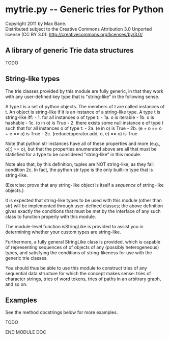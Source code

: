 mytrie.py -- Generic tries for Python
=====================================

Copyright 2011 by Max Bane.  
Distributed subject to the Creative Commons Attribution 3.0 Unported license (CC
BY 3.0): http://creativecommons.org/licenses/by/3.0/

A library of generic Trie data structures
-----------------------------------------

TODO

String-like types
-----------------

The trie classes provided by this module are fully generic, in that they work
with any user-defined key type that is "string-like" in the following sense.

A type t is a set of python objects. The members of t are called instances of t.
An object is string-like if it is an instance of a string-like type. A type t is
string-like iff:
    - 1. for all instances o of type t:
        - 1a. o is iterable
        - 1b. o is hashable
        - 1c. (o in o) is True
    - 2. there exists some null instance e of type t such that for all
      instances o of type t:
        - 2a. (e in o) is True
        - 2b. (e + o == o + e == o) is True
        - 2c. (reduce(operator.add, o, e) == o) is True

Note that python str instances have all of these properties and more (e.g.,
o[:] == o), but that the properties enumerated above are all that must be
statisfied for a type to be considered "string-like" in this module.

Note also that, by this definition, tuples are NOT string-like, as they fail
condition 2c. In fact, the python str type is the only built-in type that is
string-like. 

(Exercise: prove that any string-like object is itself a *sequence* of
string-like objects.)

It is expected that string-like types to be used with this module (other than
str) will be implemented through user-defined classes; the above definition
gives exactly the conditions that must be met by the interface of any such class
to function properly with this module.  

The module-level function isStringLike is provided to assist you in determining
whether your custom types are string-like.

Furthermore, a fully general StringLike class is provided, which is capable of
representing sequences of of objects of any (possibly heterogeneous) types, and
satisfying the conditions of string-likeness for use with the generic trie
classes. 

You should thus be able to use this module to construct tries of any sequential
data structure for which the concept makes sense: tries of character strings,
tries of word tokens, tries of paths in an arbitrary graph, and so on.

Examples
--------

See the method docstrings below for more examples.

TODO

END MODULE DOC
